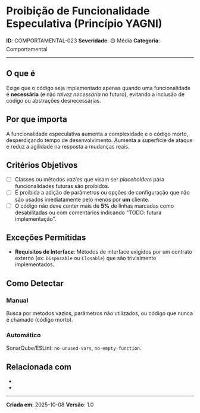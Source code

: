 # Proibição de Funcionalidade Especulativa (Princípio YAGNI)

**ID**: COMPORTAMENTAL-023
**Severidade**: 🟡 Média
**Categoria**: Comportamental

---

## O que é

Exige que o código seja implementado apenas quando uma funcionalidade é **necessária** (e não *talvez necessária* no futuro), evitando a inclusão de código ou abstrações desnecessárias.

## Por que importa

A funcionalidade especulativa aumenta a complexidade e o código morto, desperdiçando tempo de desenvolvimento. Aumenta a superfície de ataque e reduz a agilidade na resposta a mudanças reais.

## Critérios Objetivos

- [ ] Classes ou métodos *vazios* que visam ser *placeholders* para funcionalidades futuras são proibidos.
- [ ] É proibida a adição de parâmetros ou opções de configuração que não são usados imediatamente pelo menos por **um** cliente.
- [ ] O código não deve conter mais de **5%** de linhas marcadas como desabilitadas ou com comentários indicando "TODO: futura implementação".

## Exceções Permitidas

- **Requisitos de Interface**: Métodos de interface exigidos por um contrato externo (ex: `Disposable` ou `Closable`) que são trivialmente implementados.

## Como Detectar

### Manual

Busca por métodos vazios, parâmetros não utilizados, ou código que nunca é chamado (código morto).

### Automático

SonarQube/ESLint: `no-unused-vars`, `no-empty-function`.

## Relacionada com

- [ESTRUTURAL-007]: reforça (Limite de Linhas)
- [ESTRUTURAL-022]: complementa (Simplicidade)

---

**Criada em**: 2025-10-08
**Versão**: 1.0
